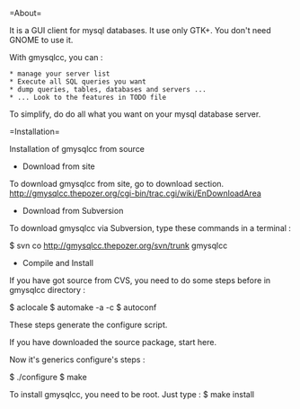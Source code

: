 =About=

It is a GUI client for mysql databases. It use only GTK+.
You don't need GNOME to use it.

With gmysqlcc, you can :

    * manage your server list
    * Execute all SQL queries you want
    * dump queries, tables, databases and servers ...
    * ... Look to the features in TODO file

To simplify, do do all what you want on your mysql database server.

=Installation=

Installation of gmysqlcc from source

 * Download from site

To download gmysqlcc from site, go to download section.
http://gmysqlcc.thepozer.org/cgi-bin/trac.cgi/wiki/EnDownloadArea

 * Download from Subversion

To download gmysqlcc via Subversion, type these commands in a terminal :

$ svn co http://gmysqlcc.thepozer.org/svn/trunk gmysqlcc

 * Compile and Install 

If you have got source from CVS, you need to do some steps before in gmysqlcc directory :

$ aclocale
$ automake -a -c
$ autoconf

These steps generate the configure script.

If you have downloaded the source package, start here.

Now it's generics configure's steps :

$ ./configure
$ make

To install gmysqlcc, you need to be root. Just type : 
$ make install



